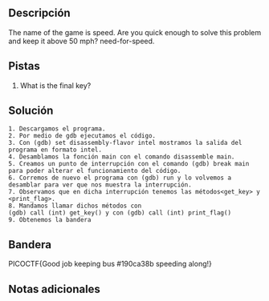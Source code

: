 
## Descripción

The name of the game is speed. Are you quick enough to solve this problem and keep it above 50 mph? need-for-speed.

## Pistas

1. What is the final key?

## Solución

```python()
1. Descargamos el programa.
2. Por medio de gdb ejecutamos el código.
3. Con (gdb) set disassembly-flavor intel mostramos la salida del programa en formato intel.
4. Desamblamos la fonción main con el comando disassemble main.
5. Creamos un punto de interrupción con el comando (gdb) break main para poder alterar el funcionamiento del código.
6. Corremos de nuevo el programa con (gdb) run y lo volvemos a desamblar para ver que nos muestra la interrupción.
7. Observamos que en dicha interrupción tenemos las métodos<get_key> y <print_flag>.
8. Mandamos llamar dichos métodos con
(gdb) call (int) get_key() y con (gdb) call (int) print_flag()
9. Obtenemos la bandera

```

## Bandera

PICOCTF{Good job keeping bus #190ca38b speeding along!}

## Notas adicionales